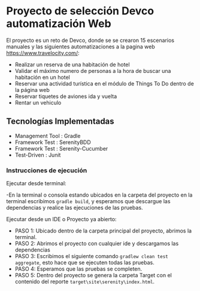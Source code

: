 # Proyecto de selección Devco automatización Web
El proyecto es un reto de Devco, donde se se crearon 15 escenarios manuales y las siguientes automatizaciones a la pagina web https://www.travelocity.com/:

- Realizar un reserva de una habitación de hotel
- Validar el máximo numero de personas a la hora de buscar una habitación en un hotel
- Reservar una actividad turística en el módulo de Things To Do dentro de la página web
- Reservar tiquetes de aviones ida y vuelta
- Rentar un vehiculo


## Tecnologías Implementadas
- Management Tool : Gradle
- Framework Test : SerenityBDD
- Framework Test : Serenity-Cucumber
- Test-Driven : Junit

### Instrucciones de ejecución
Ejecutar desde terminal:

-En la terminal o consola estando ubicados en la carpeta del proyecto en la terminal escribimos `gradle build`, y esperamos que descargue las dependencias y realice las ejecuciones de las pruebas.

Ejecutar desde un IDE o Proyecto ya abierto:
- PASO 1: Ubicado dentro de la carpeta principal del proyecto, abrimos la terminal.
- PASO 2: Abrimos el proyecto con cualquier ide y descargamos las dependencias
- PASO 3: Escribimos el siguiente comando `gradlew clean test aggregate`, esto hace que se ejecuten todas las pruebas.
- PASO 4: Esperamos que las pruebas se completen.
- PASO 5: Dentro del proyecto se genera la carpeta Target con el contenido del reporte `target\site\serenity\index.html`.

